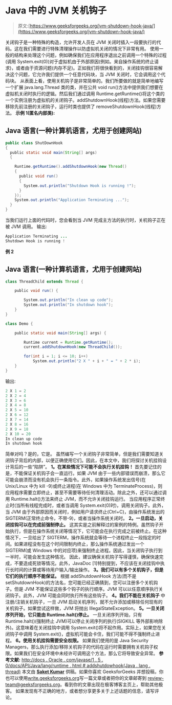 # Java 中的 JVM 关机钩子

> 原文:[https://www.geeksforgeeks.org/jvm-shutdown-hook-java/](https://www.geeksforgeeks.org/jvm-shutdown-hook-java/)

关闭钩子是一种特殊的构造，允许开发人员在 JVM 关闭时插入一段要执行的代码。这在我们需要进行特殊清理操作以防虚拟机关闭的情况下非常有用。
使用一般的结构来处理这个问题，例如确保我们在应用程序退出之前调用一个特殊的过程(调用 System.exit(0))对于虚拟机由于外部原因(例如。来自操作系统的终止请求)，或者由于资源问题(内存不足)。正如我们将很快看到的，关闭挂钩很容易解决这个问题，它允许我们提供一个任意代码块，当 JVM 关闭时，它会调用这个代码块。
从表面上看，使用关机钩子是非常简单的。我们所要做的就是简单地编写一个扩展 java.lang.Thread 类的类，并在公共 void run()方法中提供我们想要在虚拟机关闭时执行的逻辑。然后我们通过调用 Runtime.getRuntime()将这个类的一个实例注册为虚拟机的关闭钩子。addShutdownHook(线程)方法。如果您需要移除先前注册的关闭钩子，运行时类也提供了 removeShutdownHook(线程)方法。
**示例 1(匿名内部类):**

## Java 语言(一种计算机语言，尤用于创建网站)

```java
public class ShutDownHook
{
  public static void main(String[] args)
  {

    Runtime.getRuntime().addShutdownHook(new Thread()
    {
      public void run()
      {
        System.out.println("Shutdown Hook is running !");
      }
    });
    System.out.println("Application Terminating ...");
  }
}
```

当我们运行上面的代码时，您会看到当 JVM 完成主方法的执行时，关机钩子正在被 JVM 调用。
输出:

```java
Application Terminating ...
Shutdown Hook is running !
```

**例 2**

## Java 语言(一种计算机语言，尤用于创建网站)

```java
class ThreadChild extends Thread {

    public void run() {

        System.out.println("In clean up code");
        System.out.println("In shutdown hook");
    }
}

class Demo {

    public static void main(String[] args) {

        Runtime current = Runtime.getRuntime();
        current.addShutdownHook(new ThreadChild());

        for(int i = 1; i <= 10; i++)
            System.out.println("2 X " + i + " = " + 2 * i);
    }
}
```

输出:

```java
2 X 1 = 2
2 X 2 = 4
2 X 3 = 6
2 X 4 = 8
2 X 5 = 10
2 X 6 = 12
2 X 7 = 14
2 X 8 = 16
2 X 9 = 18
2 X 10 = 20
In clean up code
In shutdown hook
```

简单对吗？是的，它是。
虽然编写一个关闭钩子非常简单，但是我们需要知道关闭钩子背后的内部，以便正确使用它们。因此，在本文中，我们将探讨关机挂钩设计背后的一些“陷阱”。
**1。在某些情况下可能不会执行关机挂钩！**
首先要记住的是，不能保证关机钩子会一直运行。如果 JVM 由于一些内部错误而崩溃，那么它可能会崩溃而没有机会执行一条指令。此外，如果操作系统发出信号(在 Unix/Linux 中为 kill -9)或终止进程(在 Windows 中为 TerminateProcess)，则应用程序需要立即终止，甚至不需要等待任何清理活动。除此之外，还可以通过调用 Runtime.halt()方法来终止 JVM，而不允许关闭挂钩运行。
当应用程序正常终止时(当所有线程完成时，或者当调用 System.exit(0)时)，调用关闭钩子。此外，当 JVM 由于外部原因而关闭时，例如用户请求终止(Ctrl+C)，由操作系统发出的 SIGTERM(正常终止命令，不带-9)，或者当操作系统关闭时。
**2。一旦启动，关闭挂钩可以在完成前强制停止。**
这其实是之前解释过的案例的特例。虽然钩子开始执行，但是在操作系统关闭等情况下，它可能会在执行完成之前被终止。在这种情况下，一旦给出了 SIGTERM，操作系统就会等待一个进程终止一段指定的时间。如果进程没有在这个时间限制内终止，那么操作系统通过发出一个 SIGTERM(或 Windows 中的对应项)来强制终止进程。因此，当关闭钩子执行到一半时，可能会发生这种情况。
因此，建议确保关机钩子写得谨慎，确保快速完成，不要造成死锁等情况。此外，JavaDoc [1]特别提到，不应该在关闭挂钩中执行长时间的计算或等待用户输入/输出操作。
**3。我们可以有多个关机钩子，但是它们的执行顺序不能保证。**
根据 addShutdownHook 方法(而不是 setShutdownHook)的方法名，您可能已经正确猜到，您可以注册多个关机钩子。但是 JVM 不能保证这些多个钩子的执行顺序。JVM 可以以任意顺序执行关闭钩子。此外，JVM 可能会同时执行所有这些钩子。
**4。我们不能在关机钩子**
中注册/注销关机钩子，一旦 JVM 启动关机序列，就不允许添加或移除任何现有的关机钩子。如果尝试这样做，JVM 将抛出 IllegalStateException。
**5。一旦关闭序列开始，它只能由 Runtime.halt()停止。**
一旦关闭序列开始，只有 Runtime.halt()(强制终止 JVM)可以停止关闭序列的执行(SIGKILL 等外部影响除外)。这意味着在关闭挂钩中调用 System.exit()将不起作用。实际上，如果您在关闭钩子中调用 System.exit()，虚拟机可能会卡住，我们可能不得不强制终止进程。
**6。使用关机挂钩需要安全权限。**
如果我们使用的是 Java Security Managers，那么执行添加/移除关机钩子的代码在运行时需要拥有关机钩子权限。如果我们在安全环境中未经许可调用这个方法，那么它将导致安全异常。
**参考文献:**
[http://docs . Oracle . com/javase/1 . 5 . 0/docs/API/Java/lang/runtime . html # addshutdowhook(Java . lang . thread)](http://docs.oracle.com/javase/1.5.0/docs/api/java/lang/Runtime.html#addShutdownHook(java.lang.Thread))
本文由 [**Saket Kumar**](https://www.facebook.com/saketkumar95) 供稿。如果你喜欢 GeeksforGeeks 并想投稿，你也可以使用[write.geeksforgeeks.org](https://write.geeksforgeeks.org)写一篇文章或者把你的文章邮寄到 review-team@geeksforgeeks.org。看到你的文章出现在极客博客主页上，帮助其他极客。
如果发现有不正确的地方，或者想分享更多关于上述话题的信息，请写评论。